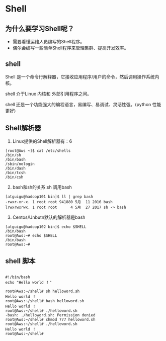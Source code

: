 # Shell 

## 为什么要学习Shell呢？
- 需要看懂运维人员编写的Shell程序。
- 偶尔会编写一些简单Shell程序来管理集群、提高开发效率。
## shell
Shell 是一个命令行解释器，它接收应用程序/用户的命令，然后调用操作系统内核。

shell 介于Linux 内核和 外部引用程序之间。

shell 还是一个功能强大的编程语言，易编写、易调试、灵活性强。(python 性能更好)

## Shell解析器
1. Linux提供的Shell解析器有：6
```
[root@Aws ~]$ cat /etc/shells 
/bin/sh
/bin/bash
/sbin/nologin
/bin/dash
/bin/tcsh
/bin/csh
```

2. bash和sh的关系:sh 调用bash
```
[atguigu@hadoop101 bin]$ ll | grep bash
-rwxr-xr-x. 1 root root 941880 5月  11 2016 bash
lrwxrwxrwx. 1 root root      4 5月  27 2017 sh -> bash
```
3. Centos/Unbutn默认的解析器是bash
```
[atguigu@hadoop102 bin]$ echo $SHELL
/bin/bash
root@Aws:~# echo $SHELL
/bin/bash
root@Aws:~# 

```

## shell 脚本
```

#!/bin/bash
echo "Hello world ！"

```
```
root@Aws:~/shell# sh helloword.sh 
Hello world ！
root@Aws:~/shell# bash helloword.sh 
Hello world ！
root@Aws:~/shell# ./helloword.sh
-bash: ./helloword.sh: Permission denied
root@Aws:~/shell# chmod 777 helloword.sh 
root@Aws:~/shell# ./helloword.sh
Hello world ！
root@Aws:~/shell# 

```